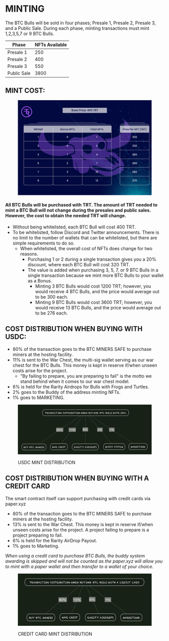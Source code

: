 # MINTING

The BTC Bulls will be sold in four phases; Presale 1, Presale 2, Presale 3, and a Public Sale. During each phase, minting transactions must mint 1,2,3,5,7 or 9 BTC Bulls.&#x20;

| Phase       | NFTs Available  |
| ----------- | --------------- |
| Presale 1   | 250             |
| Presale 2   | 400             |
| Presale 3   | 550             |
| Public Sale | 3800            |



## MINT COST:

<figure><img src="../../.gitbook/assets/designneded-05 (1).jpg" alt=""><figcaption></figcaption></figure>

#### All BTC Bulls will be purchased with TRT. The amount of TRT needed to mint a BTC Bull will not change during the presales and public sales. However, the cost to obtain the needed TRT will change.&#x20;

* Without being whitelisted, each BTC Bull will cost 400 TRT.&#x20;
* To be whitelisted, follow Discord and Twitter announcements. There is no limit to the number of wallets that can be whitelisted, but there are simple requirements to do so.
  * When whitelisted, the overall cost of NFTs does change for two reasons.  &#x20;
    * Purchasing 1 or 2 during a single transaction gives you a 20% discount, where each BTC Bull will cost 320 TRT.&#x20;
    * The value is added when purchasing 3, 5, 7, or 9 BTC Bulls in a single transaction because we mint more BTC Bulls to your wallet as a Bonus.&#x20;
      * Minting 3 BTC Bulls would cost 1200 TRT; however, you would receive 4 BTC Bulls, and the price would average out to be 300 each.&#x20;
      * Minting 9 BTC Bulls would cost 3600 TRT; however, you would receive 13 BTC Bulls, and the price would average out to be 276 each.&#x20;

## COST DISTRIBUTION WHEN BUYING WITH USDC:&#x20;

* 80% of the transaction goes to the BTC MINERS SAFE to purchase miners at the hosting facility.&#x20;
* 11% is sent to the War Chest, the multi-sig wallet serving as our war chest for the BTC Bulls. This money is kept in reserve if/when unseen costs arise for the project.&#x20;
  * "By failing to prepare, you are preparing to fail" is the motto we stand behind when it comes to our war chest model.
* 6% is held for the Rarity Airdrops for Bulls with Frogs and Turtles.
* 2% goes to the Buddy of the address minting NFTs.
* 1% goes to MARKETING.

<figure><img src="../../.gitbook/assets/image (1) (4).png" alt=""><figcaption><p>USDC MINT DISTRIBUTION</p></figcaption></figure>

## COST DISTRIBUTION WHEN BUYING WITH A CREDIT CARD

The smart contract itself can support purchasing with credit cards via paper.xyz

* 80% of the transaction goes to the BTC MINERS SAFE to purchase miners at the hosting facility.&#x20;
* 13% is sent to the War Chest. This money is kept in reserve if/when unseen costs arise for the project. A project failing to prepare is a project preparing to fail.&#x20;
* 6% is held for the Rarity AirDrop Payout.
* 1% goes to Marketing.

_When using a credit card to purchase BTC Bulls, the buddy system awarding is skipped and will not be counted as the paper.xyz will allow you to mint with a paper wallet and then transfer to a wallet of your choice._&#x20;

<figure><img src="../../.gitbook/assets/image (10).png" alt=""><figcaption><p>CREDIT CARD MINT DISTRIBUTION</p></figcaption></figure>
